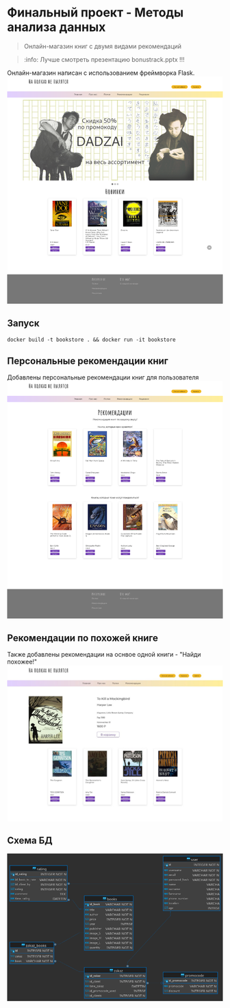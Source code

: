# Финальный проект - Методы анализа данных
> Онлайн-магазин книг с двумя видами рекомендаций

> :info: Лучше смотреть презентацию bonustrack.pptx !!!

Онлайн-магазин написан с использованием фреймворка Flask.
![Главная](Screenshots/main.png)

## Запуск
```
docker build -t bookstore . && docker run -it bookstore
```

## Персональные рекомендации книг
Добавлены персональные рекомендации книг для пользователя
![Рекомендации](Screenshots/recs.png)

## Рекомендации по похожей книге
Также добавлены рекомендации на оснвое одной книги - "Найди похожее!"
![Рекомендации](Screenshots/recs1.png)

## Схема БД
![Схема БД](database.png)

